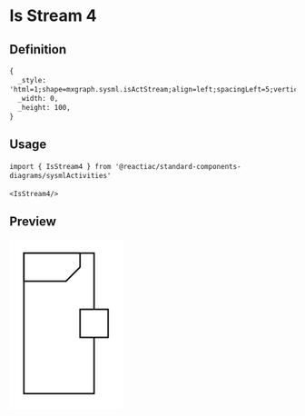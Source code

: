 # Is Stream 4

## Definition

```
{
  _style: 'html=1;shape=mxgraph.sysml.isActStream;align=left;spacingLeft=5;verticalAlign=top;spacingTop=-3;whiteSpace=wrap;',
  _width: 0,
  _height: 100,
}
```

## Usage

```
import { IsStream4 } from '@reactiac/standard-components-diagrams/sysmlActivities'

<IsStream4/>
```

## Preview

<img src="./is-stream-4.png" width="200"/>
